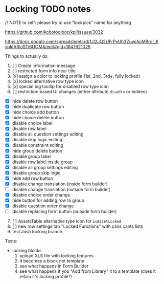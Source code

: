 # Locking TODO notes

// NOTE to self: please try to use "lockpick" name for anything

https://github.com/kobotoolbox/kpi/issues/3032

https://docs.google.com/spreadsheets/d/1JI2JQ2UFrPvUh3ZuwiAoMBrol_KshkIARloSTi6UOM4/edit#gid=1847621029

Things to actually do:
1. [ ] Create information message
2. [ ] restricted form info near title
3. [x] assign a color to locking profile (1st, 2nd, 3rd+, fully locked)
4. [x] locked alternative row type icon
5. [x] special big tooltip for disabled row type icon
6. [ ] restriction based UI changes (either attribute `disable` or hidden)
  - [x] hide delete row button
  - [x] hide duplicate row button
  - [x] hide choice add button
  - [x] hide choice delete button
  - [x] disable choice label
  - [x] disable row label
  - [x] disable all question settings editing
  - [x] disable skip logic editing
  - [x] disable constraint editing
  - [x] hide group delete button
  - [x] disable group label
  - [x] disable row label inside group
  - [x] disable all group settings editing
  - [x] disable group skip logic
  - [x] hide add row button
  - [x] disable change translation (inside form builder)
  - [ ] disable change translation (outside form builder)
  - [x] disable choice order change
  - [x] hide button for adding row to group
  - [x] disable question order change
  - [ ] disable replacing form button (outside form builder)
7. [ ] AssetsTable alternative type icon for `isAssetLocked`
8. [ ] new row settings tab "Locked Functions" with cans cants lists
9. test Josh locking branch

Tests:
- locking blocks
  1. upload XLS file with locking features
  2. it becomes a block not template
  3. see what happens in Form Builder
  4. see what happens if you "Add from Library" it to a template (does it retain it's locking profile?)

